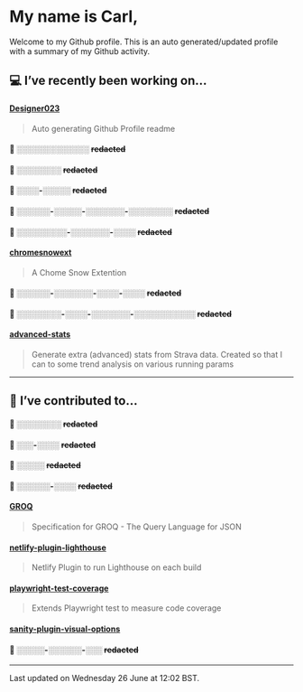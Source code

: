# My name is Carl,

Welcome to my Github profile. This is an auto generated/updated profile with a summary of my Github activity.

## 💻 I’ve recently been working on...

#### [Designer023](https://github.com/Designer023/Designer023)
> Auto generating Github Profile readme

#### 🔐 ░░░░_░░░░░░_░░░ ~~redacted~~

#### 🔐 ░░░░░░░░ ~~redacted~~

#### 🔐 ░░░░-░░░░░ ~~redacted~~

#### 🔐 ░░░░░░-░░░░░-░░░░░░░-░░░░░░░░ ~~redacted~~

#### 🔐 ░░░░░░░░░-░░░░░░░-░░░░ ~~redacted~~

#### [chromesnowext](https://github.com/Designer023/chromesnowext)
> A Chome Snow Extention

#### 🔐 ░░░░░░-░░░░░░░-░░░░-░░░░ ~~redacted~~

#### 🔐 ░░░░░░░░-░░░░-░░░░░░░-░░░░░░░░░░░ ~~redacted~~

#### [advanced-stats](https://github.com/Designer023/advanced-stats)
> Generate extra (advanced) stats from Strava data. Created so that I can to some trend analysis on various running params

***
## 🤝 I’ve contributed to...

#### 🔐 ░░░░░░░░ ~~redacted~~

#### 🔐 ░░░-░░░░ ~~redacted~~

#### 🔐 ░░░░░ ~~redacted~~

#### 🔐 ░░░░░░-░░░░ ~~redacted~~

#### [GROQ](https://github.com/sanity-io/GROQ)
> Specification for GROQ - The Query Language for JSON

#### [netlify-plugin-lighthouse](https://github.com/netlify/netlify-plugin-lighthouse)
> Netlify Plugin to run Lighthouse on each build

#### [playwright-test-coverage](https://github.com/anishkny/playwright-test-coverage)
> Extends Playwright test to measure code coverage

#### [sanity-plugin-visual-options](https://github.com/fddigital-uk/sanity-plugin-visual-options)
> 

#### 🔐 ░░░░░-░░░░░░-░░░ ~~redacted~~


***
Last updated on Wednesday 26 June at 12:02 BST.